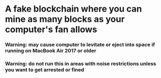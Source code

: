 # A fake blockchain where you can mine as many blocks as your computer's fan allows
### Warning: may cause computer to levitate or eject into space if running on MacBook Air 2017 or older
### Warning: do not run this in areas with noise restrictions unless you want to get arrested or fined
